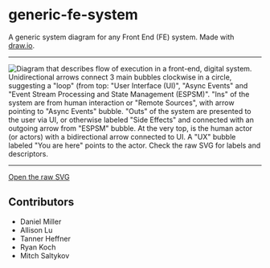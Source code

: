 # generic-fe-system
A generic system diagram for any Front End (FE) system. Made with [draw.io](https://draw.io/).

---

![Diagram that describes flow of execution in a front-end, digital system. Unidirectional arrows connect 3 main bubbles clockwise in a circle, suggesting a "loop" (from top: "User Interface (UI)", "Async Events" and "Event Stream Processing and State Management (ESPSM)". "Ins" of the system are from human interaction or "Remote Sources", with arrow pointing to "Async Events" bubble.  "Outs" of the system are presented to the user via UI, or otherwise labeled "Side Effects" and connected with an outgoing arrow from "ESPSM" bubble. At the very top, is the human actor (or actors) with a bidirectional arrow connected to UI.  A "UX" bubble labeled "You are here" points to the actor. Check the raw SVG for labels and descriptors.](Generic-FE-System.drawio.svg) 

---

[Open the raw SVG](https://raw.githubusercontent.com/darthrellimnad/generic-fe-system/main/Generic-FE-System.drawio.svg)

## Contributors
- Daniel Miller
- Allison Lu
- Tanner Heffner
- Ryan Koch
- Mitch Saltykov
